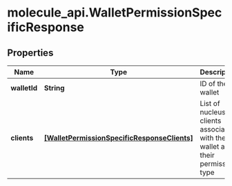 # molecule_api.WalletPermissionSpecificResponse

## Properties
Name | Type | Description | Notes
------------ | ------------- | ------------- | -------------
**walletId** | **String** | ID of the wallet | [optional] 
**clients** | [**[WalletPermissionSpecificResponseClients]**](WalletPermissionSpecificResponseClients.md) | List of nucleus clients associated with the wallet and their permission type | [optional] 



